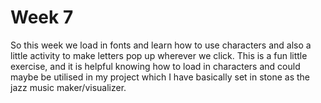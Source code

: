 # Week 7
So this week we load in fonts and learn how to use characters and also a little activity to make letters pop up wherever we click. This is a fun little exercise, and it is helpful knowing how to load in characters and could maybe be utilised in my project which I have basically set in stone as the jazz music maker/visualizer.
